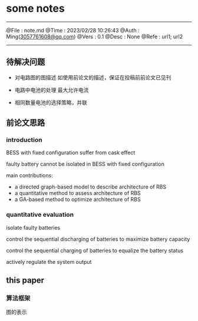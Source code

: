 # some notes

--------

@File : note.md
@Time : 2023/02/28 10:26:43
@Auth : Ming(<3057761608@qq.com>)
@Vers : 0.1
@Desc : None
@Refe : url1; url2

--------

## 待解决问题

- 对电路图的图描述
如使用前论文的描述，保证在投稿前前论文已见刊

- 电路中电池的处理
最大允许电流

- 相同数量电池的选择策略，并联

## 前论文思路

### introduction

BESS with fixed configuration suffer from cask effect

faulty battery cannot be isolated in BESS with fixed configuration

main contributions:

- a directed graph-based model to describe architecture of RBS
- a quantitative method to assess architecture of RBS
- a GA-based method to optimize architecture of RBS

### quantitative evaluation

isolate faulty batteries

control the sequential discharging of batteries to maximize battery capacity

control the sequential charging of batteries to equalize the battery status

actively regulate the system output

## this paper

### 算法框架

图的表示
